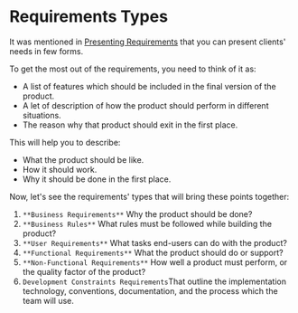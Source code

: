 # Requirements Types
It was mentioned in [Presenting Requirements](https://github.com/SG-Eddin/Technical-Documentation-Best-Practices/blob/main/Requirements/Requirements-Overview.md#presenting-requirements) that you can present clients' needs in few forms. 

To get the most out of the requirements, you need to think of it as:
- A list of features which should be included in the final version of the product.
- A let of description of how the product should perform in different situations.
- The reason why that product should exit in the first place.

This will help you to describe:
- What the product should be like.
- How it should work.
- Why it should be done in the first place.

Now, let's see the requirements' types that will bring these points together:

1. ```**Business Requirements**``` Why the product should be done?
2. ```**Business Rules**``` What rules must be followed while building the product?
3. ```**User Requirements**``` What tasks end-users can do with the product?
4. ```**Functional Requirements**``` What the product should do or support?
5. ```**Non-Functional Requirements**``` How well a product must perform, or the quality factor of the product?
6. ```Development Constraints Requirements```That outline the implementation technology, conventions, documentation, and the process which the team will use.



